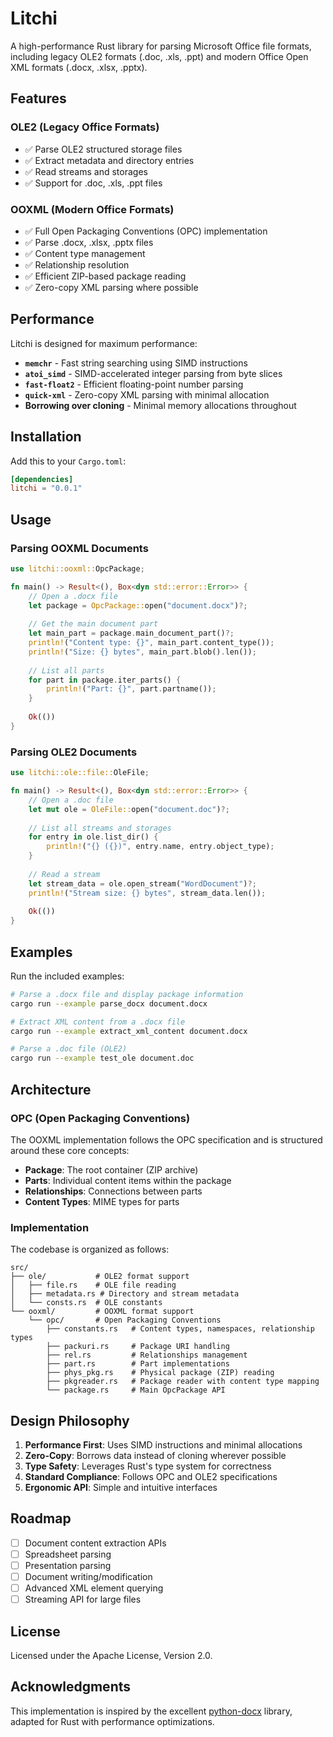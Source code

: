 # Litchi

A high-performance Rust library for parsing Microsoft Office file formats, including legacy OLE2 formats (.doc, .xls, .ppt) and modern Office Open XML formats (.docx, .xlsx, .pptx).

## Features

### OLE2 (Legacy Office Formats)
- ✅ Parse OLE2 structured storage files
- ✅ Extract metadata and directory entries
- ✅ Read streams and storages
- ✅ Support for .doc, .xls, .ppt files

### OOXML (Modern Office Formats)
- ✅ Full Open Packaging Conventions (OPC) implementation
- ✅ Parse .docx, .xlsx, .pptx files
- ✅ Content type management
- ✅ Relationship resolution
- ✅ Efficient ZIP-based package reading
- ✅ Zero-copy XML parsing where possible

## Performance

Litchi is designed for maximum performance:

- **`memchr`** - Fast string searching using SIMD instructions
- **`atoi_simd`** - SIMD-accelerated integer parsing from byte slices
- **`fast-float2`** - Efficient floating-point number parsing
- **`quick-xml`** - Zero-copy XML parsing with minimal allocation
- **Borrowing over cloning** - Minimal memory allocations throughout

## Installation

Add this to your `Cargo.toml`:

```toml
[dependencies]
litchi = "0.0.1"
```

## Usage

### Parsing OOXML Documents

```rust
use litchi::ooxml::OpcPackage;

fn main() -> Result<(), Box<dyn std::error::Error>> {
    // Open a .docx file
    let package = OpcPackage::open("document.docx")?;
    
    // Get the main document part
    let main_part = package.main_document_part()?;
    println!("Content type: {}", main_part.content_type());
    println!("Size: {} bytes", main_part.blob().len());
    
    // List all parts
    for part in package.iter_parts() {
        println!("Part: {}", part.partname());
    }
    
    Ok(())
}
```

### Parsing OLE2 Documents

```rust
use litchi::ole::file::OleFile;

fn main() -> Result<(), Box<dyn std::error::Error>> {
    // Open a .doc file
    let mut ole = OleFile::open("document.doc")?;
    
    // List all streams and storages
    for entry in ole.list_dir() {
        println!("{} ({})", entry.name, entry.object_type);
    }
    
    // Read a stream
    let stream_data = ole.open_stream("WordDocument")?;
    println!("Stream size: {} bytes", stream_data.len());
    
    Ok(())
}
```

## Examples

Run the included examples:

```bash
# Parse a .docx file and display package information
cargo run --example parse_docx document.docx

# Extract XML content from a .docx file
cargo run --example extract_xml_content document.docx

# Parse a .doc file (OLE2)
cargo run --example test_ole document.doc
```

## Architecture

### OPC (Open Packaging Conventions)

The OOXML implementation follows the OPC specification and is structured around these core concepts:

- **Package**: The root container (ZIP archive)
- **Parts**: Individual content items within the package
- **Relationships**: Connections between parts
- **Content Types**: MIME types for parts

### Implementation

The codebase is organized as follows:

```
src/
├── ole/           # OLE2 format support
│   ├── file.rs    # OLE file reading
│   ├── metadata.rs # Directory and stream metadata
│   └── consts.rs  # OLE constants
└── ooxml/         # OOXML format support
    └── opc/       # Open Packaging Conventions
        ├── constants.rs   # Content types, namespaces, relationship types
        ├── packuri.rs     # Package URI handling
        ├── rel.rs         # Relationships management
        ├── part.rs        # Part implementations
        ├── phys_pkg.rs    # Physical package (ZIP) reading
        ├── pkgreader.rs   # Package reader with content type mapping
        └── package.rs     # Main OpcPackage API
```

## Design Philosophy

1. **Performance First**: Uses SIMD instructions and minimal allocations
2. **Zero-Copy**: Borrows data instead of cloning wherever possible
3. **Type Safety**: Leverages Rust's type system for correctness
4. **Standard Compliance**: Follows OPC and OLE2 specifications
5. **Ergonomic API**: Simple and intuitive interfaces

## Roadmap

- [ ] Document content extraction APIs
- [ ] Spreadsheet parsing
- [ ] Presentation parsing
- [ ] Document writing/modification
- [ ] Advanced XML element querying
- [ ] Streaming API for large files

## License

Licensed under the Apache License, Version 2.0.

## Acknowledgments

This implementation is inspired by the excellent [python-docx](https://github.com/python-openxml/python-docx) library, adapted for Rust with performance optimizations.

